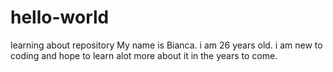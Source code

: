 # hello-world
learning about repository
My name is Bianca. i am 26 years old. i am new to coding and hope to learn alot more about it in the years to come.
